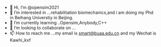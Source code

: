 - 👋 Hi, I’m @opensim2021
- 👀 I’m interested in ...rehabilitation biomechanics,and i am doing my Phd in Beihang Universtiy in Beijing.
- 🌱 I’m currently learning ..Opensim,Anybody,C++
- 💞️ I’m looking to collaborate on ...
- 📫 How to reach me ...my email is smart@buaa.edu.cn and my Wechat is Kawhi_kxf

<!---
opensim2021/opensim2021 is a ✨ special ✨ repository because its `README.md` (this file) appears on your GitHub profile.
You can click the Preview link to take a look at your changes.
--->
